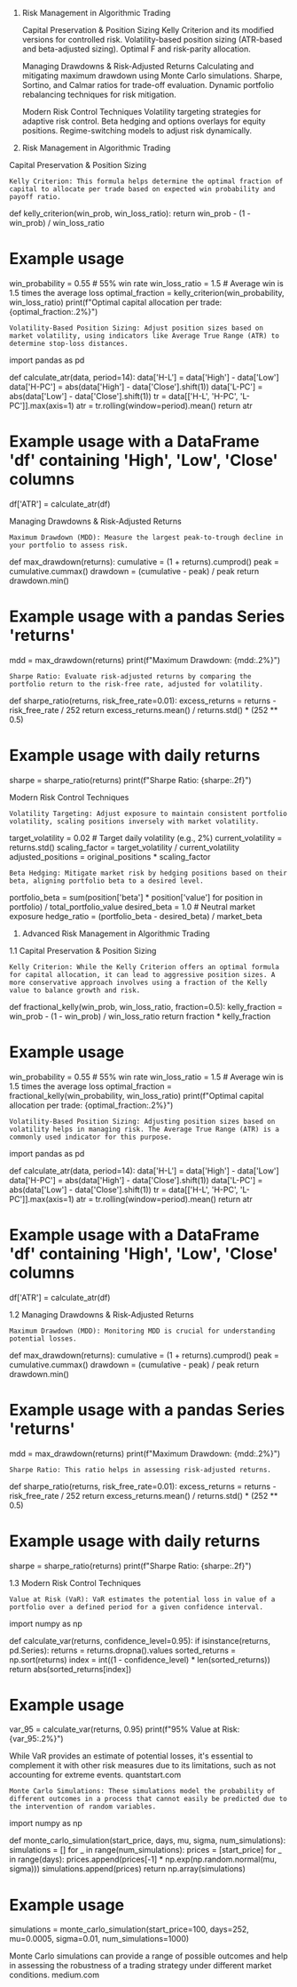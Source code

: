 1. Risk Management in Algorithmic Trading

    Capital Preservation & Position Sizing
        Kelly Criterion and its modified versions for controlled risk.
        Volatility-based position sizing (ATR-based and beta-adjusted sizing).
        Optimal F and risk-parity allocation.

    Managing Drawdowns & Risk-Adjusted Returns
        Calculating and mitigating maximum drawdown using Monte Carlo simulations.
        Sharpe, Sortino, and Calmar ratios for trade-off evaluation.
        Dynamic portfolio rebalancing techniques for risk mitigation.

    Modern Risk Control Techniques
        Volatility targeting strategies for adaptive risk control.
        Beta hedging and options overlays for equity positions.
        Regime-switching models to adjust risk dynamically.

1. Risk Management in Algorithmic Trading

Capital Preservation & Position Sizing

    Kelly Criterion: This formula helps determine the optimal fraction of capital to allocate per trade based on expected win probability and payoff ratio.

  def kelly_criterion(win_prob, win_loss_ratio):
      return win_prob - (1 - win_prob) / win_loss_ratio

  # Example usage
  win_probability = 0.55  # 55% win rate
  win_loss_ratio = 1.5    # Average win is 1.5 times the average loss
  optimal_fraction = kelly_criterion(win_probability, win_loss_ratio)
  print(f"Optimal capital allocation per trade: {optimal_fraction:.2%}")

    Volatility-Based Position Sizing: Adjust position sizes based on market volatility, using indicators like Average True Range (ATR) to determine stop-loss distances.

  import pandas as pd

  def calculate_atr(data, period=14):
      data['H-L'] = data['High'] - data['Low']
      data['H-PC'] = abs(data['High'] - data['Close'].shift(1))
      data['L-PC'] = abs(data['Low'] - data['Close'].shift(1))
      tr = data[['H-L', 'H-PC', 'L-PC']].max(axis=1)
      atr = tr.rolling(window=period).mean()
      return atr

  # Example usage with a DataFrame 'df' containing 'High', 'Low', 'Close' columns
  df['ATR'] = calculate_atr(df)

Managing Drawdowns & Risk-Adjusted Returns

    Maximum Drawdown (MDD): Measure the largest peak-to-trough decline in your portfolio to assess risk.

  def max_drawdown(returns):
      cumulative = (1 + returns).cumprod()
      peak = cumulative.cummax()
      drawdown = (cumulative - peak) / peak
      return drawdown.min()

  # Example usage with a pandas Series 'returns'
  mdd = max_drawdown(returns)
  print(f"Maximum Drawdown: {mdd:.2%}")

    Sharpe Ratio: Evaluate risk-adjusted returns by comparing the portfolio return to the risk-free rate, adjusted for volatility.

  def sharpe_ratio(returns, risk_free_rate=0.01):
      excess_returns = returns - risk_free_rate / 252
      return excess_returns.mean() / returns.std() * (252 ** 0.5)

  # Example usage with daily returns
  sharpe = sharpe_ratio(returns)
  print(f"Sharpe Ratio: {sharpe:.2f}")

Modern Risk Control Techniques

    Volatility Targeting: Adjust exposure to maintain consistent portfolio volatility, scaling positions inversely with market volatility.

  target_volatility = 0.02  # Target daily volatility (e.g., 2%)
  current_volatility = returns.std()
  scaling_factor = target_volatility / current_volatility
  adjusted_positions = original_positions * scaling_factor

    Beta Hedging: Mitigate market risk by hedging positions based on their beta, aligning portfolio beta to a desired level.

  portfolio_beta = sum(position['beta'] * position['value'] for position in portfolio) / total_portfolio_value
  desired_beta = 1.0  # Neutral market exposure
  hedge_ratio = (portfolio_beta - desired_beta) / market_beta
1. Advanced Risk Management in Algorithmic Trading

1.1 Capital Preservation & Position Sizing

    Kelly Criterion: While the Kelly Criterion offers an optimal formula for capital allocation, it can lead to aggressive position sizes. A more conservative approach involves using a fraction of the Kelly value to balance growth and risk.

  def fractional_kelly(win_prob, win_loss_ratio, fraction=0.5):
      kelly_fraction = win_prob - (1 - win_prob) / win_loss_ratio
      return fraction * kelly_fraction

  # Example usage
  win_probability = 0.55  # 55% win rate
  win_loss_ratio = 1.5    # Average win is 1.5 times the average loss
  optimal_fraction = fractional_kelly(win_probability, win_loss_ratio)
  print(f"Optimal capital allocation per trade: {optimal_fraction:.2%}")

    Volatility-Based Position Sizing: Adjusting position sizes based on volatility helps in managing risk. The Average True Range (ATR) is a commonly used indicator for this purpose.

  import pandas as pd

  def calculate_atr(data, period=14):
      data['H-L'] = data['High'] - data['Low']
      data['H-PC'] = abs(data['High'] - data['Close'].shift(1))
      data['L-PC'] = abs(data['Low'] - data['Close'].shift(1))
      tr = data[['H-L', 'H-PC', 'L-PC']].max(axis=1)
      atr = tr.rolling(window=period).mean()
      return atr

  # Example usage with a DataFrame 'df' containing 'High', 'Low', 'Close' columns
  df['ATR'] = calculate_atr(df)

1.2 Managing Drawdowns & Risk-Adjusted Returns

    Maximum Drawdown (MDD): Monitoring MDD is crucial for understanding potential losses.

  def max_drawdown(returns):
      cumulative = (1 + returns).cumprod()
      peak = cumulative.cummax()
      drawdown = (cumulative - peak) / peak
      return drawdown.min()

  # Example usage with a pandas Series 'returns'
  mdd = max_drawdown(returns)
  print(f"Maximum Drawdown: {mdd:.2%}")

    Sharpe Ratio: This ratio helps in assessing risk-adjusted returns.

  def sharpe_ratio(returns, risk_free_rate=0.01):
      excess_returns = returns - risk_free_rate / 252
      return excess_returns.mean() / returns.std() * (252 ** 0.5)

  # Example usage with daily returns
  sharpe = sharpe_ratio(returns)
  print(f"Sharpe Ratio: {sharpe:.2f}")

1.3 Modern Risk Control Techniques

    Value at Risk (VaR): VaR estimates the potential loss in value of a portfolio over a defined period for a given confidence interval.

  import numpy as np

  def calculate_var(returns, confidence_level=0.95):
      if isinstance(returns, pd.Series):
          returns = returns.dropna().values
      sorted_returns = np.sort(returns)
      index = int((1 - confidence_level) * len(sorted_returns))
      return abs(sorted_returns[index])

  # Example usage
  var_95 = calculate_var(returns, 0.95)
  print(f"95% Value at Risk: {var_95:.2%}")

While VaR provides an estimate of potential losses, it's essential to complement it with other risk measures due to its limitations, such as not accounting for extreme events.
quantstart.com

    Monte Carlo Simulations: These simulations model the probability of different outcomes in a process that cannot easily be predicted due to the intervention of random variables.

  import numpy as np

  def monte_carlo_simulation(start_price, days, mu, sigma, num_simulations):
      simulations = []
      for _ in range(num_simulations):
          prices = [start_price]
          for _ in range(days):
              prices.append(prices[-1] * np.exp(np.random.normal(mu, sigma)))
          simulations.append(prices)
      return np.array(simulations)

  # Example usage
  simulations = monte_carlo_simulation(start_price=100, days=252, mu=0.0005, sigma=0.01, num_simulations=1000)

Monte Carlo simulations can provide a range of possible outcomes and help in assessing the robustness of a trading strategy under different market conditions.
medium.com
